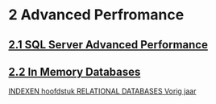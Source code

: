 # 2 Advanced Perfromance

## [2.1 SQL Server Advanced Performance](./sqlserver_advanced_performance.md)

## [2.2 In Memory Databases](./in_memory_databases.md)

[INDEXEN hoofdstuk RELATIONAL DATABASES Vorig jaar](./H5_Indes_And_Performance/H5.md)
